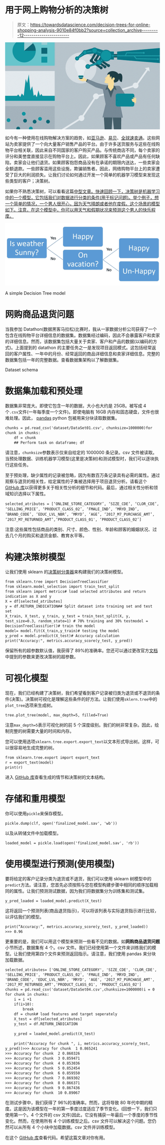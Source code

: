 # 用于网上购物分析的决策树

> 原文：<https://towardsdatascience.com/decision-trees-for-online-shopping-analysis-9010e84f0bb2?source=collection_archive---------12----------------------->

![](img/30638150978ac625b2ead79dff04d770.png)

如今有一种使用在线购物解决方案的趋势，如[亚马逊](https://www.amazon.com/)、[易贝](https://www.ebay.com/)、[全球速卖通](https://www.googleadservices.com/pagead/aclk?sa=L&ai=DChcSEwitqYzJiLXlAhXVko8KHWyRCsIYABAAGgJzYg&ae=1&ohost=www.google.com&cid=CAESQeD2YnHSec5n21hXfeC6w9gzPL_eCjp8uTTi2gzS6_Bj3DWJhHunOms85vjm6-1m27g-JonyJAVrkKFfGDoj7wa1&sig=AOD64_3tafIcM-6CpzEFbiUty2aOQumr0g&q=&ved=2ahUKEwiLzILJiLXlAhW0V3wKHdiHDKsQ0Qx6BAgOEAE&adurl=https://www.aliexpress.com%3Fsrc%3Dgoogle%26albch%3Dfbrnd%26acnt%3D304-410-9721%26isdl%3Dy%26aff_short_key%3DUneMJZVf%26albcp%3D2046244024%26albag%3D71280339814%26slnk%3D%26trgt%3Dkwd-489206970953%26plac%3D%26crea%3D358297651412%26netw%3Dg%26device%3Dc%26mtctp%3De%26memo1%3D1t1%26albbt%3DGoogle_7_fbrnd%26aff_platform%3Dgoogle%26albagn%3D888888%26gclid%3DCj0KCQjwl8XtBRDAARIsAKfwtxDsRTJQSmryb5vDmq9GFaiaa4CEKxzpI6jAYfV2y_YY-5Uveo2IqH8aAhZnEALw_wcB)。这些网站为卖家提供了一个向大量客户销售产品的平台。由于许多送货服务与这些在线购物平台相关联，因此来自不同国家的客户购买产品。与传统商店不同，每个卖家的评分和美誉度直接显示在购物平台上。因此，如果顾客不喜欢产品或产品有任何缺陷，卖家会让他们退货。如果顾客抱怨商品没有在承诺的期限内送达，一些卖家会全额退款。一些顾客滥用这些设施，欺骗销售者。因此，网络购物平台上的卖家遭受了巨大的利润损失。让我们讨论如何通过开发一个简单的机器学习模型来发现这些类型的客户；决策树。

如果你不熟悉决策树，可以看看这篇[中型文章。快速回顾一下，决策树是机器学习中的一个模型，它包括我们对数据进行分类的条件(用于标记问题)。举个例子，想一个简单的情况，一个男人很开心，因为天气晴朗或者他在度假。这个场景的模型如下。注意，在这个模型中，你可以用天气和假期状况来预测这个男人的快乐程度。](/decision-trees-in-machine-learning-641b9c4e8052)

![](img/dc7c2469e1b4cfdd2eca8f8dd93947c8.png)

A simple Decision Tree model

# 网购商品退货问题

当我参加 Datathon(数据黑客马拉松)比赛时，我从一家数据分析公司获得了一个包含在线购物平台详细信息的数据集。数据集经过编码，因此不会暴露客户和卖家的详细信息。然而，该数据集包括大量关于卖家、客户和产品的数据(以编码的方式)。上面提到的 datathon 的主要任务之一是发现项目返回模式。这包括经常返回的客户属性、一年中的月份、经常返回的商品详细信息和卖家详细信息。完整的数据集包括一年的完整数据。查看数据集架构以了解数据集。

Dataset schema

# 数据集加载和预处理

数据集非常庞大。即使它包含一年的数据，大小也大约是 25GB。被写成 4 个`.csv`文件(一年每季度一个文件)。即使电脑有 16GB 内存和固态硬盘，文件也很难处理。因此， [pandas](https://pandas.pydata.org/pandas-docs/stable/index.html) python 包被用来分块读取数据集。

```
chunks = pd.read_csv('dataset/DataSet01.csv', chunksize=1000000)for chunk in chunks:
    df = chunk
    ## Perform task on dataframe; df
```

请注意，`chunksize`参数表示仅来自给定的 1000000 条记录。csv 文件被读取。当预处理数据、训练机器学习模型(这里是决策树)和测试模型时，我们可以逐块执行这些任务。

至于预处理，缺少属性的记录被忽略，因为有数百万条记录具有必需的属性。通过观察与退货的相关性，给定属性的子集被选择用于项目退货分析。请看这个 [GitHub 库](https://github.com/chathuranga95/online-shopping-analysis)以获得更多关于相关性分析的细节和代码。最后，通过相关性分析和领域知识选择以下属性。

`selected_atributes = [‘ONLINE_STORE_CATEGORY’, ‘SIZE_CDE’, ‘CLOR_CDE’, ‘SELLING_PRICE’, ‘PRODUCT_CLASS_02’, ‘FMALE_IND’, ‘MRYD_IND’, ‘BRAND_CODE’, ‘EDUC_LVL_NBR’, ‘MRYD’, ‘AGE’, ‘2017_M7_PURCHASE_AMT’, ‘2017_M7_RETURNED_AMT’,’PRODUCT_CLASS_01', ‘PRODUCT_CLASS_02’]`

注意:这些属性包括商品的类别、尺寸、颜色、性别、年龄和顾客的婚姻状况、过去几个月的购买和退货金额、教育水平等。

# 构建决策树模型

让我们使用 sklearn 的[决策树分类器](https://scikit-learn.org/stable/modules/generated/sklearn.tree.DecisionTreeClassifier.html)来构建我们的决策树模型。

```
from sklearn.tree import DecisionTreeClassifier
from sklearn.model_selection import train_test_split
from sklearn import metrics# load selected attributes and return indication as X and y
X = df[selected_atributes]
y = df.RETURN_INDICATION## Split dataset into training set and test set
X_train, X_test, y_train, y_test = train_test_split(X, y, test_size=0.3, random_state=1) # 70% training and 30% testmodel = DecisionTreeClassifier()# train the model
model= model.fit(X_train,y_train)# testing the model
y_pred = model.predict(X_test)# Accuracy calculation
print("Accuracy:", metrics.accuracy_score(y_test, y_pred))
```

保留所有的超参数默认值，我获得了 89%的准确率。您还可以通过更改官方[文档](https://scikit-learn.org/stable/modules/generated/sklearn.tree.DecisionTreeClassifier.html])中提到的参数来更改决策树的超参数。

# 可视化模型

现在，我们已经构建了决策树，我们希望看到客户记录被归类为退货或不退货的条件(决策)。决策树可视化是理解这些条件的好方法。让我们使用`sklern.tree`中的`plot_tree`选项来生成树。

```
tree.plot_tree(model, max_depth=5, filled=True)
```

注意`max_depth=5`表示可视化树的前 5 个深度级别。我们的树非常复杂。因此，绘制完整的树需要大量的时间和内存。

您可以使用选项`sklearn.tree.export.export_text`以文本形式导出树。这样，可以很容易地生成完整的树。

```
from sklearn.tree.export import export_text
r = export_text(model)
print(r)
```

进入 [GitHub 库](https://github.com/chathuranga95/online-shopping-analysis)查看生成的情节和决策树的文本结构。

# 存储和重用模型

你可以使用`pickle`来保存模型。

```
pickle.dump(clf, open('finalized_model.sav', 'wb'))
```

以及从转储文件中加载模型。

```
loaded_model = pickle.load(open('finalized_model.sav', 'rb'))
```

# 使用模型进行预测(使用模型)

要将给定的客户记录分类为退货或不退货，我们可以使用 sklearn 树模型中的`predict`方法。请注意，您首先必须按照与您在模型构建步骤中相同的顺序加载相同的属性。让我们预测测试数据，因为我们将数据集分为训练集和测试集。

```
y_pred_loaded = loaded_model.predict(X_test)
```

这将返回一个预测列表(商品退货指示)，可以将该列表与实际退货指示进行比较，以评估我们的模型。

```
print(“Accuracy:”, metrics.accuracy_score(y_test, y_pred_loaded))
>>> 0.96
```

更重要的是，我们可以用这个模型来预测一些看不见的数据。如**网购商品退货问题**小节所述，数据集有 4 个。csv 文件。我们已经使用第一个文件来训练我们的模型。让我们使用第四个文件来预测返回指示。请注意，我们使用 pandas 来分块加载数据。

```
selected_atributes= ['ONLINE_STORE_CATEGORY', 'SIZE_CDE', 'CLOR_CDE', 'SELLING_PRICE', 'PRODUCT_CLASS_02', 'FMALE_IND', 'MRYD_IND', 'BRAND_CODE', 'EDUC_LVL_NBR', 'MRYD', 'AGE', '2017_M7_PURCHASE_AMT', '2017_M7_RETURNED_AMT','PRODUCT_CLASS_01', 'PRODUCT_CLASS_02']
chunks = pd.read_csv('dataset/DataSet04.csv',chunksize=1000000)i = 0
for chunk in chunks:
    i = i +1
    if(i>10):
        break
    df = chunk# load features and target seperately
    X_test = df[selected_atributes]
    y_test = df.RETURN_INDICATION

    y_pred = loaded_model.predict(X_test)

    print("Accuracy for chunk ", i, metrics.accuracy_score(y_test, y_pred))>>> Accuracy for chunk  1 0.865241
>>> Accuracy for chunk  2 0.860326
>>> Accuracy for chunk  3 0.859471
>>> Accuracy for chunk  4 0.853036
>>> Accuracy for chunk  5 0.852454
>>> Accuracy for chunk  6 0.859550
>>> Accuracy for chunk  7 0.869302
>>> Accuracy for chunk  8 0.866371
>>> Accuracy for chunk  9 0.867436
>>> Accuracy for chunk  10 0.89067
```

在测试步骤中，我们获得了 96%的准确率。然而，这将导致 80 年代中期的精度。这是因为该模型在一年的第一季度过度适应了季节变化。(回想一下，我们只使用第一个。4 个文件的 csv 文件)因此，它没有捕获一年最后一个季度的季节性变化。然而，在使用所有 4 个训练模型之后。csv 文件可以解决这个问题。您仍然可以从所有 4 个小块中加载数据。csv 文件并训练模型。

在这个 [GitHub 库](https://github.com/chathuranga95/online-shopping-analysis)查看代码。希望这篇文章对你有用。